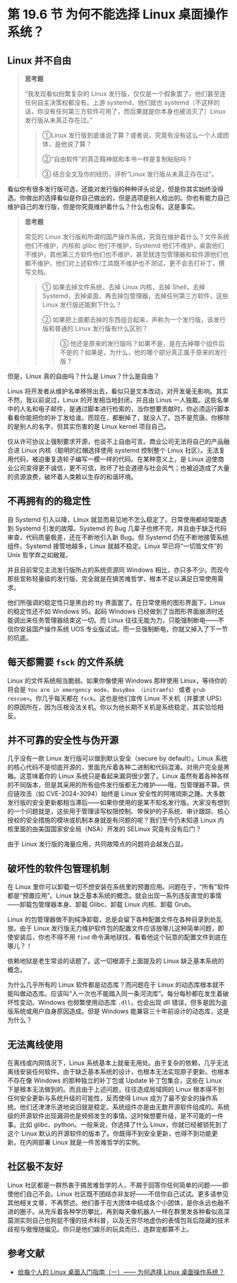 # 第 19.6 节 为何不能选择 Linux 桌面操作系统？

## Linux 并不自由

> **思考题**
>
> “我发现看似纷繁复杂的 Linux 发行版，仅仅是一个假象罢了。他们甚至连任何自主决策权都没有。上游 systemd，他们就也 systemd（不这样的话，你没有任何第三方软件可用了，而后果就是你本身也被消灭了）Linux 发行版从未真正存在过。”
>
> > ①Linux 发行版到底谁说了算？或者说，究竟有没有这么一个人或团体，是他说了算？
> >
> > ②“自由软件”的真正精神就和本书一样是复制粘贴吗？
> >
> > ③ 结合全文及你的经历，评析“Linux 发行版从未真正存在过”。

看似你有很多发行版可选，还能对发行版的种种评头论足，但是你其实始终没得选。你做出的选择看似是你自己做出的，但是选项是别人给出的。你也有能力自己维护自己的发行版，但是你究竟维护着什么？什么也没有。这是事实。

> **思考题**
>
> 常见的 Linux 发行版和所谓的国产操作系统，究竟在维护着什么？文件系统他们不维护，内核和 glibc 他们不维护，Systemd 他们不维护，桌面他们不维护，其他第三方软件他们也不维护，甚至就连包管理器和软件源他们也都不维护。他们对上述软件/工具既不维护也不测试，更不会去打补丁，撰写文档。
>
> > ① 如果去掉文件系统，去掉 Linux 内核，去掉 Shell，去掉 Systemd，去掉桌面，再去掉包管理器，去掉任何第三方软件，这些 Linux 发行版还能剩下什么？
> >
> > ② 如果把上面都去掉的东西组合起来，声称为一个发行版，该发行版和普通的 Linux 发行版有什么区别？
> >
> > > ③ 他还是原来的发行版吗？如果不是，是在去掉哪个组件后不是的？如果是，为什么，他的哪个部分真正属于原来的发行版？

但是，Linux 真的自由吗？什么是 Linux？什么是自由？

Linus 将开发者从维护名单移除出去，看似只是文本改动，对开发毫无影响。其实不然，我以前说过，Linux 的开发相当地封闭，并且由 Linus 一人独裁。这些名单中的人名和电子邮件，是通过脚本进行检索的，当你想要贡献时，你必须运行脚本看看你能把你的补丁发给谁。而现在，都删掉了，就没人了。岂不是荒唐。你移除的是别人的名字，但其实伤害的是 Linux kernel 项目自己。

仅从许可协议上强制要求开源，也谈不上自由可言。商业公司无法将自己的产品融合进 Linux 内核（聪明的红帽选择使用 systemd 控制整个 Linux 社区）。无法复用代码，被迫重复造轮子编写一模一样的代码。在某种意义上，是 Linux 迫使商业公司变得更不诚信，更不可信，败坏了社会道德与社会风气；也被迫造成了大量的资源浪费，破坏着人类赖以生存的和谐环境。

## 不再拥有的的稳定性

自 Systemd 引入以降，Linux 就显而易见地不怎么稳定了。日常使用都经常能遇到 Systemd 引发的故障。Systemd 的 Bug 几辈子也修不完，并且由于缺乏代码审查，代码质量极差，还在不断地引入新 Bug。但 Systemd 仍在不断地接管系统组件。Systemd 接管地越多，Linux 就越不稳定。Linux 早已将“一切皆文件”的 Unix 哲学弃之如敝屣。

并且目前常见主流发行版所占的系统资源同 Windows 相比，亦只多不少。而现今那些宣称轻量级的发行版，完全就是在搞苦难哲学，根本不足以满足日常使用需求。

他们所强调的稳定性只是黑白的 tty 界面罢了。在日常使用的图形界面下，Linux 的稳定性还不如 Windows 95。起码 Windows 已经做到了当图形界面崩溃时还能调出来任务管理器结束这一切。而 Linux 往往无能为力，只能强制断电——不信你安装国产操作系统 UOS 专业版试试。而一旦强制断电，你就又掉入了下一节的坑底。

## 每天都需要 `fsck` 的文件系统

Linux 的文件系统相当脆弱。如果你像使用 Windows 那样使用 Linux，等待你的将会是 `You are in emergency mode`、`BusyBox （initramfs）` 或者 `grub rescue>`。你几乎每天都在 `fsck`。这也是他们宣传 Linux 不关机（并要求 UPS）的原因所在，因为压根没法关机。你以为他长期不关机是系统稳定，其实恰恰相反。

## 并不可靠的安全性与伪开源

几乎没有一款 Linux 发行版可以做到默认安全（secure by default）。Linux 系统的核心代码不是彻底开源的，里面充斥着各种二进制和代码混淆。对用户完全是黑箱。这意味着你的 Linux 系统只是看起来漏洞很少罢了。Linux 虽然有着各种各样的不同版本，但是其采用的所有组件发行版都无力维护——哦，包管理器不算。供应链攻击（如 CVE-2024-3094）始终是 Linux 安全性的阿喀琉斯之踵。大多数发行版的安全更新都相当滞后——如果你使用的是某不知名发行版。大家没有想到的一个问题就是，这些用于管理读写权限控制、带保护的子系统、审计跟踪、核心授权的安全措施的模块或机制本身就是有问题的呢？我们至今仍未知道 Linux 内核里面的由美国国家安全局（NSA）开发的 SELinux 究竟有没有后门？

由于 Linux 发行版的海量应用，共同故障点的问题将会越发凸显。

## 破坏性的软件包管理机制

在 Linux 里你可以卸载一切不想安装在系统里的预置应用。问题在于，“所有”软件都是“预置应用”。Linux 缺乏基本系统的概念。就会出现一系列违反直觉的事情——卸载包管理器本身、卸载 Glibc、卸载 Linux 内核、卸载 Grub。

Linux 的包管理器做不到纯净卸载，总是会留下各种配置文件在各种目录到处乱放。由于 Linux 发行版无力维护软件包的配置文件应该放哪儿这种简单问题，即使安装后，你也不得不用 `find` 命令满地球找，看看他这个玩意的配置文件到底在哪儿？！

依赖地狱是老生常谈的话题了。这一切根源于上面提及的 Linux 缺乏基本系统的概念。

为什么几乎所有的 Linux 软件都是动态库？而问题在于 Linux 的动态库根本就不能叫做动态库。应该叫“人一次也不能踏入同一条河流库”。每分每秒都在发生着破坏性变动。Windows 也频繁使用动态库 `.dll`，也会出现 dll 错误，但多是因为盗版系统或用户自身原因造成。但是 Windows 能兼容三十年前设计的动态库，这是为什么？

## 无法离线使用

在离线或内网情况下，Linux 系统基本上就毫无用处。由于复杂的依赖，几乎无法离线安装任何软件。由于缺乏基本系统的设计，也根本无法实现原子更新。也根本不存在像 Windows 的那种独立的补丁包或 Update 补丁包集合，这些在 Linux 下是根本无法做到的。而且由于上述问题，往往造成局域网的 Linux 根本得不到任何安全更新与系统升级的可能性，反而使得 Linux 成为了最不安全的操作系统。他们还津津乐道地说旧就是稳定。系统组件亦是由无数开源软件组成的。系统级的开源软件出现漏洞也是频频发生的事情。这时候想要升级，是不可能的一件事。比如 glibc、python。一般来说，你选择了什么 Linux，你就已经被锁死到了这个 Linux 默认的开源软件的版本了。你既得不到安全更新，也得不到功能更新。在内网部署 Linux 就是一件苦难哲学的实例。

## 社区极不友好

Linux 社区都是一群热衷于搞苦难哲学的人，不屑于回答你任何简单的问题——即使他们自己不会。Linux 社区既不团结亦非友好——不信你自己试试。更多请参见其他相关文章，不再赘述。他们善于在大团体中结成各个小团体，是你永远也融不进的圈子。从充斥着各种学历攀比，再到每天像机器人一样在群里发各种看似高深莫测实则自己也狗屁不懂的技术科普，以及无穷尽地虚伪的表情包背后隐藏的技术歧视与傲慢随偏见。你只是他们娱乐的玩具而已，连群宠都算不上。

## 参考文献

- [给每个人的 Linux 桌面入门指南（一）—— 为何选择 Linux 桌面操作系统？](https://sspai.com/post/64499)

